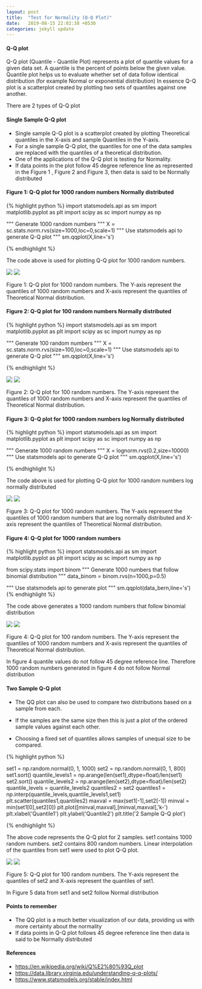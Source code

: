 ```yaml
---
layout: post
title:  "Test for Normality (Q-Q Plot)"
date:   2019-08-15 22:02:38 +0530
categories: jekyll update
---
```

#### Q-Q plot
Q-Q plot (Quantile - Quantile Plot) represents a plot of quantile values for a given data set. A quantile is the percent of points below the given value. Quantile plot helps us to evaluate whether set of data follow identical distribution (for example Normal or exponential distribution)
In essence Q-Q plot is a scatterplot created by plotting two sets of quantiles against one another.

There are 2 types of Q-Q plot
#### Single Sample Q-Q plot
- Single sample Q-Q plot is a scatterplot created by plotting Theoretical quantiles in the X-axis and sample Quantiles in the Y-axis.
-  For a single sample Q-Q plot, the quantiles for one of the data samples are replaced with the quantiles of a theoretical distribution. 
-  One of the applications of the Q-Q plot is testing for Normality.
-  If data points in the plot follow 45 degree reference line as represented  in the Figure 1 , Figure 2 and Figure 3, then data is said to be Normally distributed

#### Figure 1: Q-Q plot for 1000 random numbers Normally distributed

{% highlight python %}
import statsmodels.api as sm
import matplotlib.pyplot as plt
import scipy as sc
import numpy as np

"""
Generate 1000 random numbers
"""
X = sc.stats.norm.rvs(size=1000,loc=0,scale=1)
"""
Use statsmodels api to generate Q-Q plot
"""
sm.qqplot(X,line='s')

{% endhighlight %}

The code above is used for plotting Q-Q plot for 1000 random numbers.

![]("blob/master/images/Fig3.png")
![ ](/images/Fig3.PNG)

Figure 1: Q-Q plot for 1000 random numbers. The Y-axis represent the quantiles of 1000 random numbers and X-axis represent the quantiles of Theoretical Normal distribution.


#### Figure 2: Q-Q plot for 100 random numbers Normally distributed

{% highlight python %}
import statsmodels.api as sm
import matplotlib.pyplot as plt
import scipy as sc
import numpy as np

"""
Generate 100 random numbers
"""
X = sc.stats.norm.rvs(size=100,loc=0,scale=1)
"""
Use statsmodels api to generate Q-Q plot
"""
sm.qqplot(X,line='s')

{% endhighlight %}

![]("blob/master/images/Fig1.png")
![ ](/assets/images/Fig1.PNG)

Figure 2: Q-Q plot for 100 random numbers. The Y-axis represent the quantiles of 1000 random numbers and X-axis represent the quantiles of Theoretical Normal distribution.

#### Figure 3: Q-Q plot for 1000 random numbers log Normally distributed

{% highlight python %}
import statsmodels.api as sm
import matplotlib.pyplot as plt
import scipy as sc
import numpy as np

"""
Generate 1000 random numbers
"""
X = lognorm.rvs(0.2,size=10000)
"""
Use statsmodels api to generate Q-Q plot
"""
sm.qqplot(X,line='s')

{% endhighlight %}

The code above is used for plotting Q-Q plot for 1000 random numbers log normally distributed

![]("blob/master/images/Fig6.png")
![ ](/images/Fig6.PNG)

Figure 3: Q-Q plot for 1000 random numbers. The Y-axis represent the quantiles of 1000 random numbers that are log normally distributed and X-axis represent the quantiles of Theoretical Normal distribution.

#### Figure 4: Q-Q plot for 1000 random numbers


{% highlight python %}
import statsmodels.api as sm
import matplotlib.pyplot as plt
import scipy as sc
import numpy as np

from scipy.stats import binom
"""
Generate 1000 numbers that follow binomial distribution
"""
data_binom = binom.rvs(n=1000,p=0.5)

"""
Use statsmodels api to generate plot
"""
sm.qqplot(data_bern,line='s')
{% endhighlight %}

The code above generates a 1000 random numbers that follow binomial distribution


![]("blob/master/images/Fig5.png")
![ ](/images/Fig5.PNG)

Figure 4: Q-Q plot for 100 random numbers. The Y-axis represent the quantiles of 1000 random numbers and X-axis represent the quantiles of Theoretical Normal distribution.

In figure 4 quantile values do not follow 45 degree reference line.
Therefore 1000 random numbers generated in figure 4 do not follow 
Normal distribution

#### Two Sample Q-Q plot
- The QQ plot can also be used to compare two distributions based on a sample from each.

- If the samples are the same size then this is just a plot of the ordered sample values against each other.

- Choosing a fixed set of quantiles allows samples of unequal size to be compared.

{% highlight python %}

set1 = np.random.normal(0, 1, 1000)
set2 = np.random.normal(0, 1, 800)
set1.sort()
quantile_levels1 = np.arange(len(set1),dtype=float)/len(set1)
set2.sort()
quantile_levels2 = np.arange(len(set2),dtype=float)/len(set2)
quantile_levels = quantile_levels2
quantiles2 = set2
quantiles1 = np.interp(quantile_levels,quantile_levels1,set1)
plt.scatter(quantiles1,quantiles2)
maxval = max(set1[-1],set2[-1])
minval = min(set1[0],set2[0])
plt.plot([minval,maxval],[minval,maxval],'k-')
plt.xlabel('Quantile1')
plt.ylabel('Quantile2')
plt.title('2 Sample Q-Q plot')

{% endhighlight %}

The above code represents the Q-Q plot for 2 samples.
set1 contains 1000 random numbers. set2 contains 800 random numbers.
Linear interpolation of the quantiles from set1 were used to plot Q-Q plot. 

![]("blob/master/images/Fig4.png")
![ ](/images/Fig4.PNG)

Figure 5: Q-Q plot for 100 random numbers. The Y-axis represent the quantiles of set2 and X-axis represent the quantiles of set1.

In Figure 5 data from set1 and set2 follow Normal distribution

#### Points to remember
- The QQ plot is a much better visualization of our data, providing us with more certainty about the normality
- If data points in Q-Q plot follows 45 degree reference line then data is said to be Normally distributed

#### References
- https://en.wikipedia.org/wiki/Q%E2%80%93Q_plot
- https://data.library.virginia.edu/understanding-q-q-plots/
- https://www.statsmodels.org/stable/index.html
